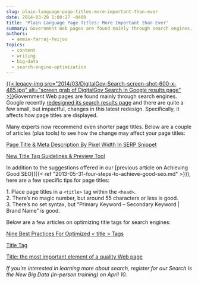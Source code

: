 ```yaml
---
slug: plain-language-page-titles-more-important-than-ever
date: 2014-03-28 1:00:27 -0400
title: 'Plain Language Page Titles: More Important than Ever'
summary: Government Web pages are found mainly through search engines. Google recently redesigned its search results page and there are quite a few small, but impactful, changes in this latest redesign. Specifically, it affects how page titles are displayed. Many experts now recommend even
authors:
  - ammie-farraj-feijoo
topics:
  - content
  - writing
  - big-data
  - search-engine-optimization
---
```


[{{< legacy-img src="2014/03/DigitalGov-Search-screen-shot-600-x-485.jpg" alt="screen grab of DigitalGov Search in Google results page" >}}](https://s3.amazonaws.com/digitalgov/_legacy-img/2014/03/DigitalGov-Search-screen-shot-600-x-485.jpg)Government Web pages are found mainly through search engines. Google recently [redesigned its search results page](http://www.fastcodesign.com/3027704/how-googles-redesigned-search-results-augur-a-more-beautiful-web) and there are quite a few small, but impactful, changes in this latest redesign. Specifically, it affects how page titles are displayed.

Many experts now recommend even shorter page titles. Below are a couple of articles (plus tools) to see how the change may affect your page titles:

[Page Title & Meta Description By Pixel Width In SERP Snippet](http://www.screamingfrog.co.uk/page-title-meta-description-lengths-by-pixel-width/)

[New Title Tag Guidelines & Preview Tool](http://moz.com/blog/new-title-tag-guidelines-preview-tool)

In addition to the suggestions offered in our [previous article on Achieving Good SEO]({{< ref "2013-05-31-four-steps-to-achieve-good-seo.md" >}}), here are a few specific tips for page titles:
<p>
  1. Place page titles in a <code>&lt;title&gt;</code> tag within the <code>&lt;head&gt;</code>.<br />
  2. There’s no magic number, but around 55 characters or less is good.<br /> 
  3. There’s no set syntax, but &#8220;Primary Keyword &#8211; Secondary Keyword | Brand Name&#8221; is good.
</p>

<p>
  Below are a few articles on optimizing title tags for search engines:
</p>

<p>
  <a href="http://searchengineland.com/nine-best-practices-for-optimized-title-tags-111979">Nine Best Practices For Optimized < title > Tags</a>
</p>

<p>
    <a href="http://moz.com/learn/seo/title-tag">Title Tag</a>
</p>
<p>
    <a href="http://www.w3.org/QA/Tips/good-titles">Title: the most important element of a quality Web page</a>
</p>

<p>
          <em>If you’re interested in learning more about search, register for our Search Is the New Big Data (in-person training) on April 10.</em>
</p>

